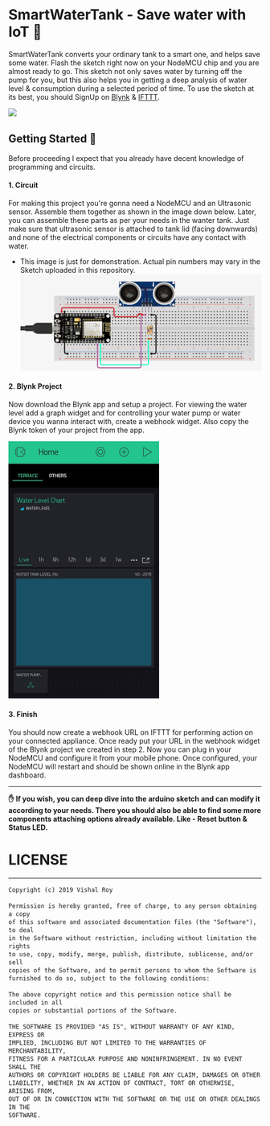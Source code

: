 # SmartWaterTank - Save water with IoT 🚰

SmartWaterTank converts your ordinary tank to a smart one, and helps save some water. Flash the sketch right now on your NodeMCU chip and you are almost ready to go. This sketch not only saves water by turning off the pump for you, but this also helps you in getting a deep analysis of water level & consumption during a selected period of time. To use the sketch at its best, you should SignUp on [Blynk](https://blynk.io/) & [IFTTT](https://ifttt.com/).

[![](https://img.shields.io/badge/Hosted%20on-Blynk-brightgreen)](https://blynk.io/)

## Getting Started 🚀

Before proceeding I expect that you already have decent knowledge of programming and circuits. 

#### 1. Circuit

For making this project you're gonna need a NodeMCU and an Ultrasonic sensor. Assemble them together as shown in the image down below. Later, you can assemble these parts as per your needs in the wanter tank. Just make sure that ultrasonic sensor is attached to tank lid (facing downwards) and none of the electrical components or circuits have any contact with water.

* This image is just for demonstration. Actual pin numbers may vary in the Sketch uploaded in this repository.
![Sample Circuit Design](https://github.com/vishalroygeek/SmartWaterTank/blob/master/assets/sample-circuit-design.png)

#### 2. Blynk Project

Now download the Blynk app and setup a project. For viewing the water level add a graph widget and for controlling your water pump or water device you wanna interact with, create a webhook widget. Also copy the Blynk token of your project from the app.

<img src="https://github.com/vishalroygeek/SmartWaterTank/blob/master/assets/blynk-app-screenshot.png" width="300">

#### 3. Finish

You should now create a webhook URL on IFTTT for performing action on your connected appliance. Once ready put your URL in the webhook widget of the Blynk project we created in step 2. Now you can plug in your NodeMCU and configure it from your mobile phone. Once configured, your NodeMCU will restart and should be shown online in the Blynk app dashboard.
___

**✋ If you wish, you can deep dive into the arduino sketch and can modify it according to your needs. There you should also be able to find some more components attaching options already available. Like - Reset button & Status LED.**


# LICENSE
___
```
Copyright (c) 2019 Vishal Roy

Permission is hereby granted, free of charge, to any person obtaining a copy
of this software and associated documentation files (the "Software"), to deal
in the Software without restriction, including without limitation the rights
to use, copy, modify, merge, publish, distribute, sublicense, and/or sell
copies of the Software, and to permit persons to whom the Software is
furnished to do so, subject to the following conditions:

The above copyright notice and this permission notice shall be included in all
copies or substantial portions of the Software.

THE SOFTWARE IS PROVIDED "AS IS", WITHOUT WARRANTY OF ANY KIND, EXPRESS OR
IMPLIED, INCLUDING BUT NOT LIMITED TO THE WARRANTIES OF MERCHANTABILITY,
FITNESS FOR A PARTICULAR PURPOSE AND NONINFRINGEMENT. IN NO EVENT SHALL THE
AUTHORS OR COPYRIGHT HOLDERS BE LIABLE FOR ANY CLAIM, DAMAGES OR OTHER
LIABILITY, WHETHER IN AN ACTION OF CONTRACT, TORT OR OTHERWISE, ARISING FROM,
OUT OF OR IN CONNECTION WITH THE SOFTWARE OR THE USE OR OTHER DEALINGS IN THE
SOFTWARE.
```

